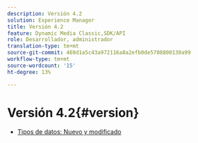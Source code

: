 ```yaml
---
description: Versión 4.2
solution: Experience Manager
title: Versión 4.2
feature: Dynamic Media Classic,SDK/API
role: Desarrollador, administrador
translation-type: tm+mt
source-git-commit: 469d1a5c43a972116a8a2efb0de5708800130a99
workflow-type: tm+mt
source-wordcount: '15'
ht-degree: 13%

---
```



# Versión 4.2{#version}

* [Tipos de datos: Nuevo y modificado](r-4-2-types.md)
